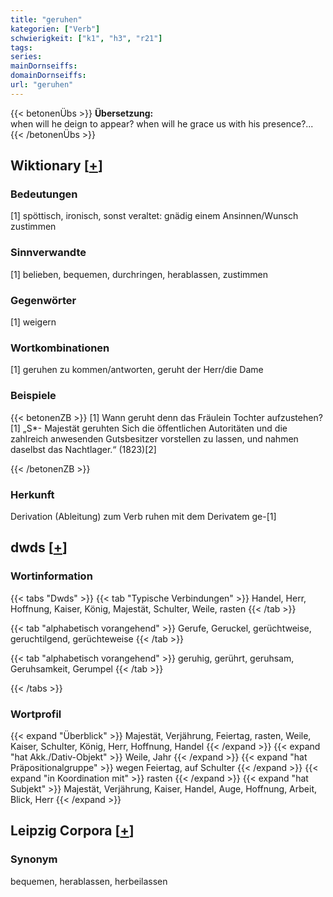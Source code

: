 ```yaml
---
title: "geruhen"
kategorien: ["Verb"]
schwierigkeit: ["k1", "h3", "r21"]
tags:
series:
mainDornseiffs:
domainDornseiffs:
url: "geruhen"
---
```


{{< betonenÜbs >}}
**Übersetzung:**  
when will he deign to appear? when will he grace us with his presence?...  
{{< /betonenÜbs >}}

## Wiktionary [[+](https://de.wiktionary.org/wiki/geruhen)]

### Bedeutungen
[1] spöttisch, ironisch, sonst veraltet: gnädig einem Ansinnen/Wunsch zustimmen  

### Sinnverwandte
[1] belieben, bequemen, durchringen, herablassen, zustimmen  

### Gegenwörter
[1] weigern  

### Wortkombinationen
[1] geruhen zu kommen/antworten, geruht der Herr/die Dame  

### Beispiele
{{< betonenZB >}}
[1] Wann geruht denn das Fräulein Tochter aufzustehen?  
[1] „S*- Majestät geruhten Sich die öffentlichen Autoritäten und die zahlreich anwesenden Gutsbesitzer vorstellen zu lassen, und nahmen daselbst das Nachtlager.“ (1823)[2]  

{{< /betonenZB >}}
### Herkunft
Derivation (Ableitung) zum Verb ruhen mit dem Derivatem ge-[1]  



## dwds [[+](https://www.dwds.de/wb/geruhen)]

### Wortinformation
{{< tabs "Dwds" >}}
{{< tab "Typische Verbindungen" >}}
Handel, Herr, Hoffnung, Kaiser, König, Majestät, Schulter, Weile, rasten
{{< /tab >}}

{{< tab "alphabetisch vorangehend" >}}
Gerufe, Geruckel, gerüchtweise, geruchtilgend, gerüchteweise
{{< /tab >}}

{{< tab "alphabetisch vorangehend" >}}
geruhig, gerührt, geruhsam, Geruhsamkeit, Gerumpel
{{< /tab >}}

{{< /tabs >}}

### Wortprofil
{{< expand "Überblick" >}} Majestät, Verjährung, Feiertag, rasten, Weile, Kaiser, Schulter, König, Herr, Hoffnung, Handel {{< /expand >}}
{{< expand "hat Akk./Dativ-Objekt" >}} Weile, Jahr {{< /expand >}}
{{< expand "hat Präpositionalgruppe" >}} wegen Feiertag, auf Schulter {{< /expand >}}
{{< expand "in Koordination mit" >}} rasten {{< /expand >}}
{{< expand "hat Subjekt" >}} Majestät, Verjährung, Kaiser, Handel, Auge, Hoffnung, Arbeit, Blick, Herr {{< /expand >}}

## Leipzig Corpora [[+](https://corpora.uni-leipzig.de/en/res?word=geruhen&corpusId=deu_newscrawl-public_2018)]


### Synonym
bequemen, herablassen, herbeilassen

